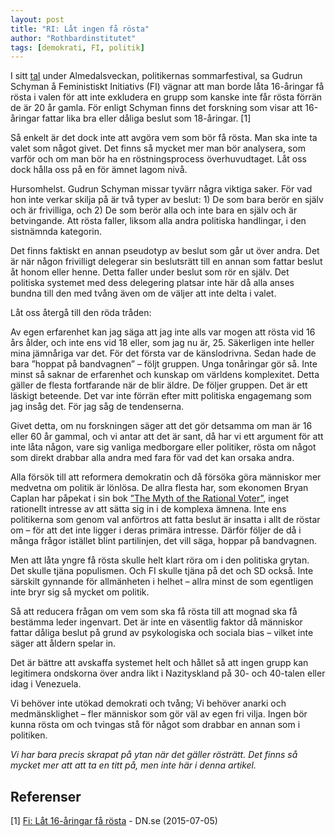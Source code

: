 ```yaml
---
layout: post
title: "RI: Låt ingen få rösta"
author: "Rothbardinstitutet"
tags: [demokrati, FI, politik]
---
```


I sitt [tal](http://www.dn.se/nyheter/sverige/fi-lat-16-aringar-fa-rosta/) under Almedalsveckan, politikernas sommarfestival, sa Gudrun Schyman å Feministiskt Initiativs (FI) vägnar att man borde låta 16-åringar få rösta i valen för att inte exkludera en grupp som kanske inte får rösta förrän de är 20 år gamla. För enligt Schyman finns det forskning som visar att 16-åringar fattar lika bra eller dåliga beslut som 18-åringar. [1]


Så enkelt är det dock inte att avgöra vem som bör få rösta. Man ska inte ta valet som något givet. Det finns så mycket mer man bör analysera, som varför och om man bör ha en röstningsprocess överhuvudtaget. Låt oss dock hålla oss på en för ämnet lagom nivå.

Hursomhelst. Gudrun Schyman missar tyvärr några viktiga saker. För vad hon inte verkar skilja på är två typer av beslut: 1) De som bara berör en själv och är frivilliga, och 2) De som berör alla och inte bara en själv och är betvingande. Att rösta faller, liksom alla andra politiska handlingar, i den sistnämnda kategorin.

Det finns faktiskt en annan pseudotyp av beslut som går ut över andra. Det är när någon frivilligt delegerar sin beslutsrätt till en annan som fattar beslut åt honom eller henne. Detta faller under beslut som rör en själv. Det politiska systemet med dess delegering platsar inte här då alla anses bundna till den med tvång även om de väljer att inte delta i valet.

Låt oss återgå till den röda tråden:

Av egen erfarenhet kan jag säga att jag inte alls var mogen att rösta vid 16 års ålder, och inte ens vid 18 eller, som jag nu är, 25. Säkerligen inte heller mina jämnåriga var det. För det första var de känslodrivna. Sedan hade de bara ”hoppat på bandvagnen” – följt gruppen. Unga tonåringar gör så. Inte minst så saknar de erfarenhet och kunskap om världens komplexitet. Detta gäller de flesta fortfarande när de blir äldre. De följer gruppen. Det är ett läskigt beteende. Det var inte förrän efter mitt politiska engagemang som jag insåg det. För jag såg de tendenserna.

Givet detta, om nu forskningen säger att det gör detsamma om man är 16 eller 60 år gammal, och vi antar att det är sant, då har vi ett argument för att inte låta någon, vare sig vanliga medborgare eller politiker, rösta om något som direkt drabbar alla andra med fara för vad det kan orsaka andra.

Alla försök till att reformera demokratin och då försöka göra människor mer medvetna om politik är lönlösa. De allra flesta har, som ekonomen Bryan Caplan har påpekat i sin bok [”The Myth of the Rational Voter”](http://object.cato.org/sites/cato.org/files/pubs/pdf/pa594.pdf), inget rationellt intresse av att sätta sig in i de komplexa ämnena. Inte ens politikerna som genom val anförtros att fatta beslut är insatta i allt de röstar om – för att det inte ligger i deras primära intresse. Därför följer de då i många frågor istället blint partilinjen, det vill säga, hoppar på bandvagnen.

Men att låta yngre få rösta skulle helt klart röra om i den politiska grytan. Det skulle tjäna populismen. Och FI skulle tjäna på det och SD också. Inte särskilt gynnande för allmänheten i helhet – allra minst de som egentligen inte bryr sig så mycket om politik.

Så att reducera frågan om vem som ska få rösta till att mognad ska få bestämma leder ingenvart. Det är inte en väsentlig faktor då människor fattar dåliga beslut på grund av psykologiska och sociala bias – vilket inte säger att åldern spelar in.

Det är bättre att avskaffa systemet helt och hållet så att ingen grupp kan legitimera ondskorna över andra likt i Nazityskland på 30- och 40-talen eller idag i Venezuela.

Vi behöver inte utökad demokrati och tvång; Vi behöver anarki och medmänsklighet – fler människor som gör väl av egen fri vilja. Ingen bör kunna rösta om och tvingas stå för något som drabbar en annan som i politiken.

*Vi har bara precis skrapat på ytan när det gäller rösträtt. Det finns så mycket mer att att ta en titt på, men inte här i denna artikel.*

## Referenser
[1] [Fi: Låt 16-åringar få rösta](http://www.dn.se/nyheter/sverige/fi-lat-16-aringar-fa-rosta/) - DN.se (2015-07-05)